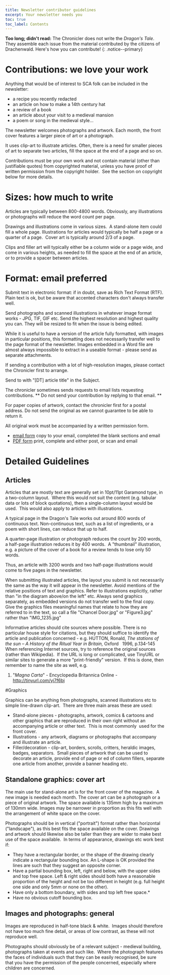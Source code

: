 ```yaml
---
title: Newsletter contributor guidelines
excerpt: Your newsletter needs you
toc: true
toc_label: Contents
---
```


__Too long; didn't read:__
The Chronicler does not write the _Dragon's Tale_. They assemble each issue from the material contributed by the citizens of Drachenwald. Here's how you can contribute! 
{: .notice--primary}

# Contributions: we love your work

Anything that would be of interest to SCA folk can be included in the newsletter:

* a recipe you recently redacted
* an article on how to make a 14th century hat
* a review of a book 
* an article about your visit to a medieval mansion
* a poem or song in the medieval style...

The newsletter welcomes photographs and artwork. Each month, the front cover features a larger piece of art or a photograph.

It uses clip-art to illustrate articles. Often, there is a need for smaller pieces of art to separate two articles, fill the space at the end of a page and so on.

Contributions must be your own work and not contain material (other than justifiable quotes) from copyrighted material, unless you have proof of written permission from the copyright holder.&nbsp; See the section on copyright below for more details.

# Sizes: how much to write

Articles are typically between 800-4800 words. Obviously, any illustrations or photographs will reduce the word count per page.

Drawings and illustrations come in various sizes.&nbsp; A stand-alone item could fill a whole page. Illustrations for articles would typically be half a page or a quarter of a page.&nbsp; Cover art is typically around 2/3 of a page.

Clips and filler art will typically either be a column wide or a page wide, and come in various heights, as needed to fill the space at the end of an article, or to provide a spacer between articles.

# Format: email preferred

Submit text in electronic format: if in doubt, save as Rich Text Format (RTF). Plain text is ok, but be aware that accented characters don't always transfer well.

Send photographs and scanned illustrations in whatever image format works - JPG, TIF, GIF etc. Send the highest resolution and highest quality you can. They will be resized to fit when the issue is being edited.

While it is useful to have a version of the article fully formatted, with images in particular positions, this formatting does not necessarily transfer well to the page format of the newsletter. Images embedded in a Word file are almost always impossible to extract in a useable format - please send as separate attachments.

If sending a contribution with a lot of high-resolution images, please contact the Chronicler first to arrange.

Send to <script type="text/javascript">document.write(String.fromCharCode(60,97,32,104,114,101,102,61,39,109,97,105,108,116,111,58,99,104,114,111,110,105,99,108,101,114,64,100,114,97,99,104,101,110,119,97,108,100,46,115,99,97,46,111,114,103,39,62,99,104,114,111,110,105,99,108,101,114,64,100,114,97,99,104,101,110,119,97,108,100,46,115,99,97,46,111,114,103,60,47,97,62));</script> with "[DT] article title" in the Subject.

The chronicler sometimes sends requests to email lists requesting contributions. ** Do not send your contribution by replying to that email. **

For paper copies of artwork, contact the chronicler first for a postal address. Do not send the original as we cannot guarantee to be able to return it.

All original work must be accompanied by a written permission form.

* <a href="http://www.drachenwald.sca.org/content/email-permission-form" target="_blank">email form</a> copy to your email, completed the blank sections and email
* <a href="http://www.drachenwald.sca.org/sites/default/files/permission.pdf" target="_blank">PDF form</a> print,  complete and either post, or scan and email
 
# Detailed Guidelines

## Articles

Articles that are mostly text are generally set in 10pt/11pt Garamond type, in a two-column layout.&nbsp; Where this would not suit the content (e.g. tabular data or lots of block quotations), then a single-column layout would be used.&nbsp; This would also apply to articles with illustrations.

A typical page in the Dragon's Tale works out around 800 words of continuous text. Non-continuous text, such as a list of ingredients, or a poem with short lines, can reduce that up to half.

A quarter-page illustration or photograph reduces the count by 200 words, a half-page illustration reduces it by 400 words.&nbsp; A "thumbnail" illustration, e.g. a picture of the cover of a book for a review tends to lose only 50 words.

Thus, an article with 3200 words and two half-page illustrations would come to five pages in the newsletter.

When submitting illustrated articles, the layout you submit is not necessarily the same as the way it will appear in the newsletter. Avoid mentions of the relative positions of text and graphics. Refer to illustrations explicitly, rather than "in the diagram above/on the left" etc. Always send graphics separately, as embedded versions do not transfer well to the final copy. Give the graphics files meaningful names that relate to how they are referred to in the text, so call a file "Chancel Door.jpg" or "Figure3.jpg" rather than "IMG_1235.jpg"

Informative articles should cite sources where possible.  There is no particular house style for citations, but they should suffice to identify the article and publication concerned - e.g.
HUTTON, Ronald, <em>The stations of the sun – A History of the Ritual Year in Britain, </em>Oxford &nbsp; 1996, p.134-145
When referencing Internet sources, try to reference the original sources (rather than Wikipedia).&nbsp; If the URL is long or complicated, use TinyURL or similar sites to generate a more "print-friendly" version.&nbsp; If this is done, then remember to name the site as well, e.g.
1) "<em>Magna Carta</em>" - Encyclopedia Britannica Online - <a href="http://tinyurl.com/yj7f6bj" title="http://tinyurl.com/yj7f6bj">http://tinyurl.com/yj7f6bj</a>

#Graphics

Graphics can be anything from photographs, scanned illustrations etc to simple line-drawn clip-art.&nbsp; There are three main areas these are used:

* Stand-alone pieces - photographs, artwork, comics &amp; cartoons and other graphics that are reproduced in their own right without an accompanying article or other text.&nbsp; This is most commonly&nbsp; used for the front cover. </li>
* Illustrations - any artwork, diagrams or photographs that accompany and illustrate an article.</li>
* Filler/decoration - clip-art, borders, scrolls, critters, heraldic images, badges, separators.&nbsp; Small pieces of artwork that can be used to decorate an article, provide end of page or ed of column fillers, separate one article from another, provide a banner heading etc.

## Standalone graphics: cover art
The main use for stand-alone art is for the front cover of the magazine.&nbsp; A new image is needed each month.  The cover art can be a photograph or a piece of original artwork. The space available is 135mm high by a maximum of 130mm wide. Images may be narrower in proportion as this fits well with the arrangement of white space on the cover. 

Photographs should be in vertical ("portrait") format rather than horizontal ("landscape"), as this best fits the space available on the cover. Drawings and artwork should likewise also be taller than they are wider to make best use of the space available.&nbsp; In terms of appearance, drawings etc work best if:

* They have a rectangular border, or the shape of the drawing clearly indicate a rectangular bounding box. An L-shape is OK provided the lines are such that they suggest an opposite corner.
* Have a partial bounding box, left, right and below, with the upper sides and top free space. Left &amp; right sides should both have a reasonable proportion of the height and not be too different in height (e.g. full height one side and only 5mm or none on the other).
* Have only a bottom boundary, with sides and top left free space.* 
* Have no obvious cutoff bounding box.

## Images and photographs: general
Images are reproduced in half-tone black &amp; white.&nbsp; Images should therefore not have too much fine detail, or areas of low contrast, as these will not reproduce well.

Photographs should obviously be of a relevant subject - medieval building, photographs taken at events and such like.&nbsp; Where the photograph features the faces of individuals such that they can be easily recognised, be sure that you have the permission of the people concerned, especially where children are concerned.
